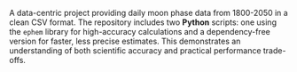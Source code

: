 A data-centric project providing daily moon phase data from 1800-2050 in a clean CSV format. The repository includes two **Python** scripts: one using the `ephem` library for high-accuracy calculations and a dependency-free version for faster, less precise estimates. This demonstrates an understanding of both scientific accuracy and practical performance trade-offs.